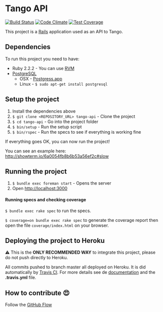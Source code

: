 # Tango API

[![Build Status](https://travis-ci.org/craftcode/tango-api.svg?branch=master)](https://travis-ci.org/craftcode/tango-api)
[![Code Climate](https://codeclimate.com/github/craftcode/tango-api/badges/gpa.svg)](https://codeclimate.com/github/craftcode/tango-api)
[![Test Coverage](https://codeclimate.com/github/craftcode/tango-api/badges/coverage.svg)](https://codeclimate.com/github/craftcode/tango-api/coverage)

This project is a [Rails](http://rubyonrails.org/) application used as an API to Tango.

## Dependencies

To run this project you need to have:

* Ruby 2.2.2 - You can use [RVM](http://rvm.io)
* [PostgreSQL](http://www.postgresql.org/)
  * OSX - [Postgress.app](http://postgresapp.com/)
  * Linux - `$ sudo apt-get install postgresql`

## Setup the project

1. Install the dependencies above
2. `$ git clone <REPOSITORY_URL> tango-api` - Clone the project
3. `$ cd tango-api` - Go into the project folder
4. `$ bin/setup` - Run the setup script
5. `$ bin/rspec` - Run the specs to see if everything is working fine

If everything goes OK, you can now run the project!

You can see an example here: http://showterm.io/6a0054fb8b6b53a56ef2c#slow

## Running the project

1. `$ bundle exec foreman start` - Opens the server
2. Open [http://localhost:3000](http://localhost:3000)

#### Running specs and checking coverage

`$ bundle exec rake spec` to run the specs.

`$ coverage=on bundle exec rake spec` to generate the coverage report then open the file `coverage/index.html` on your browser.

## Deploying the project to Heroku

:warning: This is the **ONLY RECOMMENDED WAY** to integrate this project, please do not push directly to Heroku.

All commits pushed to branch master all deployed on Heroku. It is did automatically by [Travis CI](https://travis-ci.org/craftcode/tango-api).
For more details see de [documentation](http://docs.travis-ci.com/user/deployment/heroku/) and the **.travis.yml** file.

## How to contribute :heart_eyes:

Follow the [GitHub Flow](https://guides.github.com/introduction/flow/)